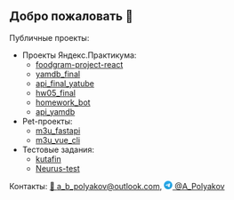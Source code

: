 ## Добро пожаловать 👋
Публичные проекты:
- Проекты Яндекс.Практикума:
    + [foodgram-project-react](https://github.com/abp-ce/foodgram-project-react.git)
    + [yamdb_final](https://github.com/abp-ce/yamdb_final.git)
    + [api_final_yatube](https://github.com/abp-ce/api_final_yatube)
    + [hw05_final](https://github.com/abp-ce/hw05_final)
    + [homework_bot](https://github.com/abp-ce/homework_bot)
    + [api_yamdb](https://github.com/abp-ce/api_yamdb)
- Pet-проекты:
    + [m3u_fastapi](https://github.com/abp-ce/m3u_fastapi)
    + [m3u_vue_cli](https://github.com/abp-ce/m3u_vue_cli)
- Тестовые задания:
    + [kutafin](https://github.com/abp-ce/kutafin)
    + [Neurus-test](https://github.com/abp-ce/Neurus-test)

Контакты:
[📧 a_b_polyakov@outlook.com](mailto:a_b_polyakov@outlook.com), [<img src="telegram_logo.png" width="15" height="15"> @A_Polyakov](https://t.me/A_Polyakov)
<!--
**abp-ce/abp-ce** is a ✨ _special_ ✨ repository because its `README.md` (this file) appears on your GitHub profile.

Here are some ideas to get you started:

- 🔭 I’m currently working on ...
- 🌱 I’m currently learning ...
- 👯 I’m looking to collaborate on ...
- 🤔 I’m looking for help with ...
- 💬 Ask me about ...
- 📫 How to reach me: ...
- 😄 Pronouns: ...
- ⚡ Fun fact: ...
-->
